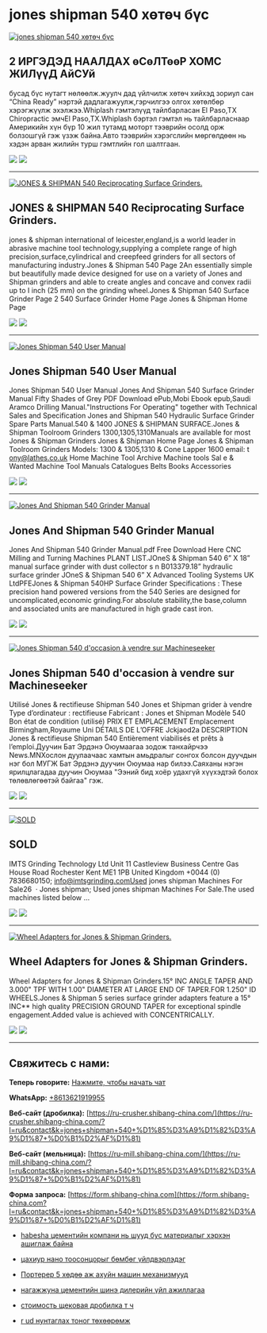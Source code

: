 # jones shipman 540 хөтөч бүс

<a href="https://swt.shibang-china.com/?l=ru&img&k=jones+shipman+540+%D1%85%D3%A9%D1%82%D3%A9%D1%87+%D0%B1%D2%AF%D1%81" target="_blank">![jones shipman 540 хөтөч бүс](http://static.shibang-china.com/all-800x300/470.jpg)</a>

## 2 ИРГЭДЭД НААЛДАХ өСөЛТөөР ХОМС ЖИЛүүД АйСУй
бусад бүс нутагт нөлөөлж.жуулч дад үйлчилж хөтөч хийхэд зориул сан “China Ready” нэртэй дадлагажуулж,гэрчилгээ олгох хөтөлбөр хэрэгжүүлж эхэлжээ.Whiplash гэмтэлүүд тайлбарласан El Paso,TX Chiropractic эмчEl Paso,TX.Whiplash бэртэл гэмтэл нь тайлбарласнаар Америкийн хүн бүр 10 жил тутамд моторт тээврийн осолд орж болзошгүй гэж үзэж байна.Авто тээврийн хэрэгслийн мөргөлдөөн нь хэдэн арван жилийн турш гэмтлийн гол шалтгаан.


<a href="https://whatsapp.shibangsoft.com/WhatsApp.php" target="_blank" title="WhatsApp">![](http://static.shibang-china.com/icon/whatsapp.png)</a> <a href="https://swt.shibang-china.com/?l=ru&icon&k=jones+shipman+540+%D1%85%D3%A9%D1%82%D3%A9%D1%87+%D0%B1%D2%AF%D1%81" target="_blank">![](http://static.shibang-china.com/icon/chat-ru.png)</a>

---

<a href="https://swt.shibang-china.com/?l=ru&img&k=jones+shipman+540+%D1%85%D3%A9%D1%82%D3%A9%D1%87+%D0%B1%D2%AF%D1%81" target="_blank">![JONES &amp; SHIPMAN 540 Reciprocating Surface Grinders.](http://static.shibang-china.com/all-800x300/213.jpg)</a>

## JONES &amp; SHIPMAN 540 Reciprocating Surface Grinders.
jones &amp; shipman international of leicester,england,is a world leader in abrasive machine tool technology,supplying a complete range of high precision,surface,cylindrical and creepfeed grinders for all sectors of manufacturing industry.Jones &amp; Shipman 540 Page 2An essentially simple but beautifully made device designed for use on a variety of Jones and Shipman grinders and able to create angles and concave and convex radii up to I inch (25 mm) on the grinding wheel.Jones &amp; Shipman 540 Surface Grinder Page 2 540 Surface Grinder Home Page Jones &amp; Shipman Home Page


<a href="https://whatsapp.shibangsoft.com/WhatsApp.php" target="_blank" title="WhatsApp">![](http://static.shibang-china.com/icon/whatsapp.png)</a> <a href="https://swt.shibang-china.com/?l=ru&icon&k=jones+shipman+540+%D1%85%D3%A9%D1%82%D3%A9%D1%87+%D0%B1%D2%AF%D1%81" target="_blank">![](http://static.shibang-china.com/icon/chat-ru.png)</a>

---

<a href="https://swt.shibang-china.com/?l=ru&img&k=jones+shipman+540+%D1%85%D3%A9%D1%82%D3%A9%D1%87+%D0%B1%D2%AF%D1%81" target="_blank">![Jones Shipman 540 User Manual](http://static.shibang-china.com/all-800x300/953.jpg)</a>

## Jones Shipman 540 User Manual
Jones Shipman 540 User Manual Jones And Shipman 540 Surface Grinder Manual Fifty Shades of Grey PDF Download ePub,Mobi Ebook epub,Saudi Aramco Drilling Manual.&quot;Instructions For Operating&quot; together with Technical Sales and Specification Jones and Shipman 540 Hydraulic Surface Grinder Spare Parts Manual.540 &amp; 1400 JONES &amp; SHIPMAN SURFACE.Jones &amp; Shipman Toolroom Grinders 1300,1305,1310Manuals are available for most Jones &amp; Shipman Grinders Jones &amp; Shipman Home Page Jones &amp; Shipman Toolroom Grinders Models: 1300 &amp; 1305,1310 &amp; Cone Lapper 1600 email: t ony@lathes.co.uk Home Machine Tool Archive Machine tools Sal e &amp; Wanted Machine Tool Manuals Catalogues Belts Books Accessories


<a href="https://whatsapp.shibangsoft.com/WhatsApp.php" target="_blank" title="WhatsApp">![](http://static.shibang-china.com/icon/whatsapp.png)</a> <a href="https://swt.shibang-china.com/?l=ru&icon&k=jones+shipman+540+%D1%85%D3%A9%D1%82%D3%A9%D1%87+%D0%B1%D2%AF%D1%81" target="_blank">![](http://static.shibang-china.com/icon/chat-ru.png)</a>

---

<a href="https://swt.shibang-china.com/?l=ru&img&k=jones+shipman+540+%D1%85%D3%A9%D1%82%D3%A9%D1%87+%D0%B1%D2%AF%D1%81" target="_blank">![Jones And Shipman 540 Grinder Manual](http://static.shibang-china.com/all-800x300/1384.jpg)</a>

## Jones And Shipman 540 Grinder Manual
Jones And Shipman 540 Grinder Manual.pdf Free Download Here CNC Milling and Turning Machines PLANT LIST.JOneS &amp; Shipman 540 6” X 18” manual surface grinder with dust collector s n B013379.18” hydraulic surface grinder JOneS &amp; Shipman 540 6” X Advanced Tooling Systems UK LtdPFEJones &amp; Shipman 540HP Surface Grinder Specifications : These precision hand powered versions from the 540 Series are designed for uncomplicated,economic grinding.For absolute stability,the base,column and associated units are manufactured in high grade cast iron.


<a href="https://whatsapp.shibangsoft.com/WhatsApp.php" target="_blank" title="WhatsApp">![](http://static.shibang-china.com/icon/whatsapp.png)</a> <a href="https://swt.shibang-china.com/?l=ru&icon&k=jones+shipman+540+%D1%85%D3%A9%D1%82%D3%A9%D1%87+%D0%B1%D2%AF%D1%81" target="_blank">![](http://static.shibang-china.com/icon/chat-ru.png)</a>

---

<a href="https://swt.shibang-china.com/?l=ru&img&k=jones+shipman+540+%D1%85%D3%A9%D1%82%D3%A9%D1%87+%D0%B1%D2%AF%D1%81" target="_blank">![Jones Shipman 540 d'occasion &#224; vendre sur Machineseeker](http://static.shibang-china.com/all-800x300/1407.jpg)</a>

## Jones Shipman 540 d'occasion &#224; vendre sur Machineseeker
Utilis&#233; Jones &amp; rectifieuse Shipman 540 Jones et Shipman grider &#224; vendre Type d’ordinateur : rectifieuse Fabricant : Jones et Shipman Mod&#232;le 540 Bon &#233;tat de condition (utilis&#233;) PRIX ET EMPLACEMENT Emplacement Birmingham,Royaume Uni D&#201;TAILS DE L’OFFRE Jckjaod2a DESCRIPTION Jones &amp; rectifieuse Shipman 540 Enti&#232;rement viabilis&#233;s et pr&#234;ts &#224; l’emploi.Дуучин Бат Эрдэнэ Оюумаагаа зодож танхайрчээ News.MNХослон дуулаачаас хамтын амьдралыг сонгох болсон дуучдын нэг бол МУГЖ Бат Эрдэнэ дуучин Оюумаа нар билээ.Саяханы нэгэн ярилцлагадаа дуучин Оюумаа &quot;Ээний бид хоёр удахгүй хүүхэдтэй болох төлөвлөгөөтэй байгаа&quot; гэж.


<a href="https://whatsapp.shibangsoft.com/WhatsApp.php" target="_blank" title="WhatsApp">![](http://static.shibang-china.com/icon/whatsapp.png)</a> <a href="https://swt.shibang-china.com/?l=ru&icon&k=jones+shipman+540+%D1%85%D3%A9%D1%82%D3%A9%D1%87+%D0%B1%D2%AF%D1%81" target="_blank">![](http://static.shibang-china.com/icon/chat-ru.png)</a>

---

<a href="https://swt.shibang-china.com/?l=ru&img&k=jones+shipman+540+%D1%85%D3%A9%D1%82%D3%A9%D1%87+%D0%B1%D2%AF%D1%81" target="_blank">![SOLD](http://static.shibang-china.com/all-800x300/1185.jpg)</a>

## SOLD
IMTS Grinding Technology Ltd Unit 11 Castleview Business Centre Gas House Road Rochester Kent ME1 1PB United Kingdom +0044 (0) 7836680150; info@imtsgrinding.comUsed jones shipman Machines For Sale26 &nbsp;&#0183;&#32;Jones shipman; Used jones shipman Machines For Sale.The used machines listed below …


<a href="https://whatsapp.shibangsoft.com/WhatsApp.php" target="_blank" title="WhatsApp">![](http://static.shibang-china.com/icon/whatsapp.png)</a> <a href="https://swt.shibang-china.com/?l=ru&icon&k=jones+shipman+540+%D1%85%D3%A9%D1%82%D3%A9%D1%87+%D0%B1%D2%AF%D1%81" target="_blank">![](http://static.shibang-china.com/icon/chat-ru.png)</a>

---

<a href="https://swt.shibang-china.com/?l=ru&img&k=jones+shipman+540+%D1%85%D3%A9%D1%82%D3%A9%D1%87+%D0%B1%D2%AF%D1%81" target="_blank">![Wheel Adapters for Jones &amp; Shipman Grinders.](http://static.shibang-china.com/all-800x300/805.jpg)</a>

## Wheel Adapters for Jones &amp; Shipman Grinders.
Wheel Adapters for Jones &amp; Shipman Grinders.15&#176; INC ANGLE TAPER AND 3.000&quot; TPF WITH 1.00&quot; DIAMETER AT LARGE END OF TAPER.FOR 1.250&quot; ID WHEELS.Jones &amp; Shipman 5 series surface grinder adapters feature a 15&#176; INC** high quality PRECISION GROUND TAPER for exceptional spindle engagement.Added value is achieved with CONCENTRICALLY.

<a href="https://whatsapp.shibangsoft.com/WhatsApp.php" target="_blank" title="WhatsApp">![](http://static.shibang-china.com/icon/whatsapp.png)</a> <a href="https://swt.shibang-china.com/?l=ru&icon&k=jones+shipman+540+%D1%85%D3%A9%D1%82%D3%A9%D1%87+%D0%B1%D2%AF%D1%81" target="_blank">![](http://static.shibang-china.com/icon/chat-ru.png)</a>

---
## Свяжитесь с нами:

**Теперь говорите:** [Нажмите, чтобы начать чат](https://swt.shibang-china.com?l=ru&contact&k=jones+shipman+540+%D1%85%D3%A9%D1%82%D3%A9%D1%87+%D0%B1%D2%AF%D1%81)

**WhatsApp:**  [+8613621919955](https://whatsapp.shibangsoft.com/WhatsApp.php)

**Веб-сайт (дробилка):** [https://ru-crusher.shibang-china.com/](https://ru-crusher.shibang-china.com/?l=ru&contact&k=jones+shipman+540+%D1%85%D3%A9%D1%82%D3%A9%D1%87+%D0%B1%D2%AF%D1%81)

**Веб-сайт (мельница):** [https://ru-mill.shibang-china.com/](https://ru-mill.shibang-china.com/?l=ru&contact&k=jones+shipman+540+%D1%85%D3%A9%D1%82%D3%A9%D1%87+%D0%B1%D2%AF%D1%81)

**Форма запроса:** [https://form.shibang-china.com](https://form.shibang-china.com?l=ru&contact&k=jones+shipman+540+%D1%85%D3%A9%D1%82%D3%A9%D1%87+%D0%B1%D2%AF%D1%81)

* [habesha цементийн компани нь шууд бус материалыг хэрхэн ашиглаж байна](../128/habesha%20%D1%86%D0%B5%D0%BC%D0%B5%D0%BD%D1%82%D0%B8%D0%B9%D0%BD%20%D0%BA%D0%BE%D0%BC%D0%BF%D0%B0%D0%BD%D0%B8%20%D0%BD%D1%8C%20%D1%88%D1%83%D1%83%D0%B4%20%D0%B1%D1%83%D1%81%20%D0%BC%D0%B0%D1%82%D0%B5%D1%80%D0%B8%D0%B0%D0%BB%D1%8B%D0%B3%20%D1%85%D1%8D%D1%80%D1%85%D1%8D%D0%BD%20%D0%B0%D1%88%D0%B8%D0%B3%D0%BB%D0%B0%D0%B6%20%D0%B1%D0%B0%D0%B9%D0%BD%D0%B0.md)

* [цахиур нано тоосонцорыг бөмбөг үйлдвэрлэдэг](../130/%D1%86%D0%B0%D1%85%D0%B8%D1%83%D1%80%20%D0%BD%D0%B0%D0%BD%D0%BE%20%D1%82%D0%BE%D0%BE%D1%81%D0%BE%D0%BD%D1%86%D0%BE%D1%80%D1%8B%D0%B3%20%D0%B1%D3%A9%D0%BC%D0%B1%D3%A9%D0%B3%20%D2%AF%D0%B9%D0%BB%D0%B4%D0%B2%D1%8D%D1%80%D0%BB%D1%8D%D0%B4%D1%8D%D0%B3.md)

* [Портерер 5 хөдөө аж ахуйн машин механизмууд](../127/%D0%9F%D0%BE%D1%80%D1%82%D0%B5%D1%80%D0%B5%D1%80%205%20%D1%85%D3%A9%D0%B4%D3%A9%D3%A9%20%D0%B0%D0%B6%20%D0%B0%D1%85%D1%83%D0%B9%D0%BD%20%D0%BC%D0%B0%D1%88%D0%B8%D0%BD%20%D0%BC%D0%B5%D1%85%D0%B0%D0%BD%D0%B8%D0%B7%D0%BC%D1%83%D1%83%D0%B4.md)

* [нагажжуна цементийн шинэ дилерийн үйл ажиллагаа](../129/%D0%BD%D0%B0%D0%B3%D0%B0%D0%B6%D0%B6%D1%83%D0%BD%D0%B0%20%D1%86%D0%B5%D0%BC%D0%B5%D0%BD%D1%82%D0%B8%D0%B9%D0%BD%20%D1%88%D0%B8%D0%BD%D1%8D%20%D0%B4%D0%B8%D0%BB%D0%B5%D1%80%D0%B8%D0%B9%D0%BD%20%D2%AF%D0%B9%D0%BB%20%D0%B0%D0%B6%D0%B8%D0%BB%D0%BB%D0%B0%D0%B3%D0%B0%D0%B0.md)

* [стоимость щековая дробилка т  ч](../130/%D1%81%D1%82%D0%BE%D0%B8%D0%BC%D0%BE%D1%81%D1%82%D1%8C%20%D1%89%D0%B5%D0%BA%D0%BE%D0%B2%D0%B0%D1%8F%20%D0%B4%D1%80%D0%BE%D0%B1%D0%B8%D0%BB%D0%BA%D0%B0%20%D1%82%20%20%D1%87.md)

* [r ud нунтаглах тоног төхөөрөмж](../127/r%20ud%20%D0%BD%D1%83%D0%BD%D1%82%D0%B0%D0%B3%D0%BB%D0%B0%D1%85%20%D1%82%D0%BE%D0%BD%D0%BE%D0%B3%20%D1%82%D3%A9%D1%85%D3%A9%D3%A9%D1%80%D3%A9%D0%BC%D0%B6.md)
